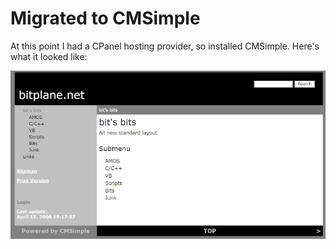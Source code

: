 # Migrated to CMSimple

At this point I had a CPanel hosting provider, so installed CMSimple. Here's
what it looked like:

![CMSimple](CMSimple.webp)
